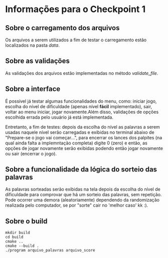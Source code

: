 # Informações para o Checkpoint 1

## Sobre o carregamento dos arquivos

Os arquivos a serem utilizados a fim de testar o carregamento estão localizados na pasta *data*.

## Sobre as validações

As validações dos arquivos estão implementadas no método *validate_file*.

## Sobre a interface

É possível já testar algumas funcionalidades do menu, como: iniciar jogo, escolha do nível de dificuldade (apenas nível **fácil** implementado), sair, voltar ao menu iniciar, jogar novamente.Além disso, validações de opções escolhida errada pelo usuário já está implementada.

Entretanto, a fim de testes: depois da escolha do nível as palavras a serem usadas naquele nível serão carregadas e exibidas no terminal abaixo de "Prepare-se o jogo vai começar...", para encerrar os lances dos palpites (na qual ainda falta a implemntação completa) digite 0 (zero) e então, as opções de jogar novamente serão exibidas podendo então jogar novamente ou sair (encerrar o jogo).

## Sobre a funcionalidade da lógica do sorteio das palavras

As palavras sorteadas serão exibidas na tela depois da escolha do nível de dificuldade para comprovar que há um sorteio das palavras, sem repetição. Pode ocorrer uma demora (aleatoriamente) dependendo da randomização realizada pelo computador, se por "sorte" cair no 'melhor caso' kk :).

## Sobre o build

~~~shell
mkdir build
cd build
cmake ..
cmake --build .
./program arquivo_palavras arquivo_score
~~~

